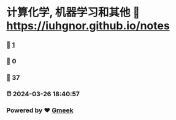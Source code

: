 # 计算化学, 机器学习和其他 :link: https://iuhgnor.github.io/notes 
### :page_facing_up: [1](https://iuhgnor.github.io/notes/tag.html) 
### :speech_balloon: 0 
### :hibiscus: 37 
### :alarm_clock: 2024-03-26 18:40:57 
### Powered by :heart: [Gmeek](https://github.com/Meekdai/Gmeek)
